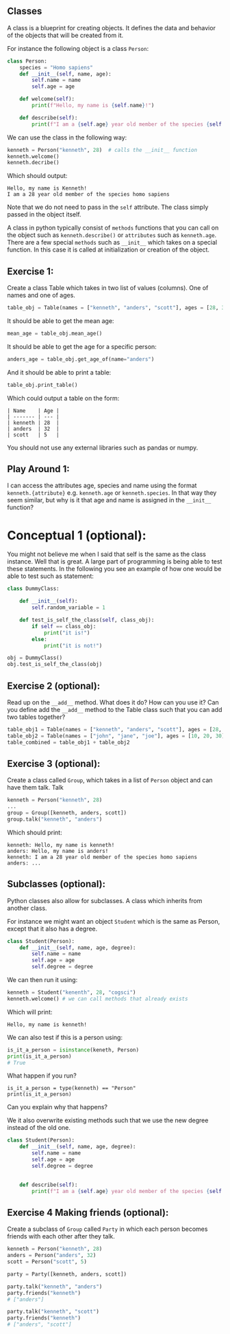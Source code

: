 

## Classes

A class is a blueprint for creating objects. It defines the data and behavior of the objects that will be created from it.

For instance the following object is a class `Person`:

```python
class Person:
    species = "Homo sapiens"
    def __init__(self, name, age):
        self.name = name
        self.age = age

    def welcome(self):
        print(f"Hello, my name is {self.name}!")

    def describe(self):
        print(f"I am a {self.age} year old member of the species {self.species}")
```

We can use the class in the following way:

```python
kenneth = Person("kenneth", 28)  # calls the __init__ function
kenneth.welcome() 
kenneth.decribe()
```
Which should output:

```
Hello, my name is Kenneth!
I am a 28 year old member of the species homo sapiens
```

Note that we do not need to pass in the `self` attribute. The class simply passed in the object itself.

A class in python typically consist of `methods` functions that you can call on the object such as `kenneth.describe()` or `attributes` such as `kenneth.age`. There are a few special `methods` such as `__init__` which takes on a special function. In this case it is called at initialization or creation of the object. 


## Exercise 1:
Create a class Table which takes in two list of values (columns). One of names and one of ages.

```python
table_obj = Table(names = ["kenneth", "anders", "scott"], ages = [28, 32, 5]) 
```

It should be able to get the mean age:
```python
mean_age = table_obj.mean_age()
```

It should be able to get the age for a specific person:
```python
anders_age = table_obj.get_age_of(name="anders")
```

And it should be able to print a table:
```python
table_obj.print_table()
```
Which could output a table on the form:

```
| Name    | Age |
| ------- | --- |
| kenneth | 28  |
| anders  | 32  |
| scott   | 5   |
```

You should not use any external libraries such as pandas or numpy.

## Play Around 1:

I can access the attributes age, species and name using the format `kenneth.{attribute}` e.g. `kenneth.age` or `kenneth.species`. In that way they seem similar, but why is it that age and name is assigned in the `__init__` function?


# Conceptual 1 (optional):
You might not believe me when I said that self is the same as the class instance. Well that is great. A large part of programming is being able to test these statements. In the following you see an example of how one would be able to test such as statement:

```python
class DummyClass:

    def __init__(self):
        self.random_variable = 1

    def test_is_self_the_class(self, class_obj):
        if self == class_obj:
            print("it is!")
        else:
            print("it is not!")
```

```python
obj = DummyClass()
obj.test_is_self_the_class(obj)
```

## Exercise 2 (optional):

Read up on the `__add__` method. What does it do? How can you use it?
Can you define add the `__add__` method to the Table class such that you can add two tables together?

```python
table_obj1 = Table(names = ["kenneth", "anders", "scott"], ages = [28, 32, 5])
table_obj2 = Table(names = ["john", "jane", "joe"], ages = [10, 20, 30])
table_combined = table_obj1 + table_obj2
```

## Exercise 3 (optional):

Create a class called `Group`, which takes in a list of `Person` object and can have them talk.
Talk

```python
kenneth = Person("kenneth", 28)
...
group = Group([kenneth, anders, scott])
group.talk("kenneth", "anders")
```

Which should print:

```
kenneth: Hello, my name is kenneth!
anders: Hello, my name is anders!
kenneth: I am a 28 year old member of the species homo sapiens
anders: ...
```


## Subclasses (optional):
Python classes also allow for subclasses. A class which inherits from another class.

For instance we might want an object `Student` which is the same as Person, except that it also has a degree.

```python
class Student(Person):
    def __init__(self, name, age, degree):
        self.name = name
        self.age = age
        self.degree = degree
```

We can then run it using:

```python
kenneth = Student("kenenth", 28, "cogsci")
kenneth.welcome() # we can call methods that already exists
```
Which will print:
```
Hello, my name is kenneth!
```

We can also test if this is a person using:
```python
is_it_a_person = isinstance(keneth, Person)
print(is_it_a_person)
# True
```

What happen if you run?
```
is_it_a_person = type(kenneth) == "Person"
print(is_it_a_person)
```

Can you explain why that happens? 


We it also overwrite existing methods such that we use the new degree instead of the old one.
```python
class Student(Person):
    def __init__(self, name, age, degree):
        self.name = name
        self.age = age
        self.degree = degree
    

    def describe(self):
        print(f"I am a {self.age} year old member of the species {self.species} and I am studying {self.degree}")
```

## Exercise 4 Making friends (optional):

Create a subclass of `Group` called `Party` in which each person becomes friends with each other after they talk.

```python
kenneth = Person("kenneth", 28)
anders = Person("anders", 32)
scott = Person("scott", 5)

party = Party([kenneth, anders, scott])

party.talk("kenneth", "anders")
party.friends("kenneth")
# ["anders"]

party.talk("kenneth", "scott")
party.friends("kenneth")
# ["anders", "scott"]
```



